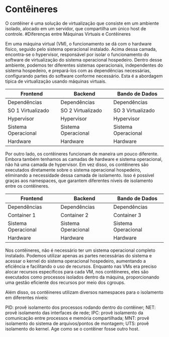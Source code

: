 # Contêineres
O contêiner é uma solução de virtualização que consiste em um ambiente isolado, alocado em um servidor, que compartilha um único host de controle.
#Diferenças entre Máquinas Virtuais e Contêineres

Em uma máquina virtual (VM), o funcionamento se dá com o hardware físico, seguido pelo sistema operacional instalado. Acima dessa camada, encontra-se o hypervisor, responsável por isolar o funcionamento do software de virtualização do sistema operacional hospedeiro. Dentro desse ambiente, podemos ter diferentes sistemas operacionais, independentes do sistema hospedeiro, e prepará-los com as dependências necessárias, configurando partes do software conforme necessário. Esta é a abordagem típica de virtualização usando máquinas virtuais.

| **Frontend**        | **Backend**         | **Bando de Dados**  |
| ------------------- | ------------------- | ------------------- |
| Dependências        | Dependências        | Dependências        |
| SO 1 Virtualizado   | SO 2 Virtualizado   | SO 3 Virtualizado   |
| Hypervisor          | Hypervisor          | Hypervisor          |
| Sistema Operacional | Sistema Operacional | Sistema Operacional |
| Hardware            | Hardware            | Hardware            |

Por outro lado, os contêineres funcionam de maneira um pouco diferente. Embora também tenhamos as camadas de hardware e sistema operacional, não há uma camada de hypervisor. Em vez disso, os contêineres são executados diretamente sobre o sistema operacional hospedeiro, eliminando a necessidade dessa camada de isolamento. Isso é possível graças aos namespaces, que garantem diferentes níveis de isolamento entre os contêineres.

| **Frontend**        | **Backend**         | **Bando de Dados**  |
| ------------------- | ------------------- | ------------------- |
| Dependências        | Dependências        | Dependências        |
| Container 1         | Container 2         | Container 3         |
| Sistema Operacional | Sistema Operacional | Sistema Operacional |
| Hardware            | Hardware            | Hardware            |

Nos contêineres, não é necessário ter um sistema operacional completo instalado. Podemos utilizar apenas as partes necessárias do sistema e acessar o kernel do sistema operacional hospedeiro, aumentando a eficiência e facilitando o uso de recursos. Enquanto nas VMs era preciso alocar recursos específicos para cada VM, nos contêineres, eles são executados como processos isolados dentro da máquina, proporcionando uma gestão eficiente dos recursos por meio dos cgroups.

Além disso, os contêineres utilizam diversos namespaces para o isolamento em diferentes níveis:

PID: provê isolamento dos processos rodando dentro do contêiner;
NET: provê isolamento das interfaces de rede;
IPC: provê isolamento da comunicação entre processos e memória compartilhada;
MNT: provê isolamento do sistema de arquivos/pontos de montagem;
UTS: provê isolamento do kernel. Age como se o contêiner fosse outro host.
